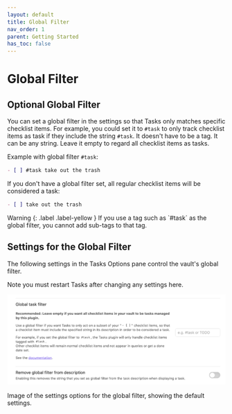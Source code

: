 ```yaml
---
layout: default
title: Global Filter
nav_order: 1
parent: Getting Started
has_toc: false
---
```


# Global Filter

## Optional Global Filter

You can set a global filter in the settings so that Tasks only matches specific checklist items.
For example, you could set it to `#task` to only track checklist items as task if they include the string `#task`.
It doesn't have to be a tag. It can be any string.
Leave it empty to regard all checklist items as tasks.

Example with global filter `#task`:

```markdown
- [ ] #task take out the trash
```

If you don't have a global filter set, all regular checklist items will be considered a task:

```markdown
- [ ] take out the trash
```

<div class="code-example" markdown="1">
Warning
{: .label .label-yellow }
If you use a tag such as `#task` as the global filter, you cannot add sub-tags to that tag.
</div>

## Settings for the Global Filter

The following settings in the Tasks Options pane control the vault's global filter.

Note you must restart Tasks after changing any settings here.

![settings-global-filter](../images/settings-global-filter.png)

Image of the settings options for the global filter, showing the default settings.

